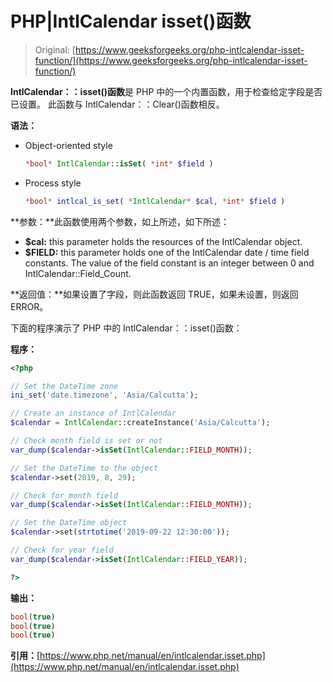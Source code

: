 # PHP|IntlCalendar isset()函数

> Original: [https://www.geeksforgeeks.org/php-intlcalendar-isset-function/](https://www.geeksforgeeks.org/php-intlcalendar-isset-function/)

**IntlCalendar：：isset()函数**是 PHP 中的一个内置函数，用于检查给定字段是否已设置。 此函数与 IntlCalendar：：Clear()函数相反。

**语法：**

*   Object-oriented style

    ```php
    *bool* IntlCalendar::isSet( *int* $field )
    ```

*   Process style

    ```php
    *bool* intlcal_is_set( *IntlCalendar* $cal, *int* $field )
    ```

**参数：**此函数使用两个参数，如上所述，如下所述：

*   **$cal:** this parameter holds the resources of the IntlCalendar object.
*   **$FIELD:** this parameter holds one of the IntlCalendar date / time field constants. The value of the field constant is an integer between 0 and IntlCalendar::Field_Count.

**返回值：**如果设置了字段，则此函数返回 TRUE，如果未设置，则返回 ERROR。

下面的程序演示了 PHP 中的 IntlCalendar：：isset()函数：

**程序：**

```php
<?php

// Set the DateTime zone
ini_set('date.timezone', 'Asia/Calcutta');

// Create an instance of IntlCalendar
$calendar = IntlCalendar::createInstance('Asia/Calcutta');

// Check month field is set or not
var_dump($calendar->isSet(IntlCalendar::FIELD_MONTH));

// Set the DateTime to the object
$calendar->set(2019, 8, 29);

// Check for month field
var_dump($calendar->isSet(IntlCalendar::FIELD_MONTH));

// Set the DateTime object
$calendar->set(strtotime('2019-09-22 12:30:00'));

// Check for year field
var_dump($calendar->isSet(IntlCalendar::FIELD_YEAR));

?>
```

**输出：**

```php
bool(true)
bool(true)
bool(true)

```

**引用：**[https://www.php.net/manual/en/intlcalendar.isset.php](https://www.php.net/manual/en/intlcalendar.isset.php)